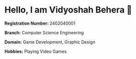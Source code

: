 # Hello, I am **Vidyoshah Behera** 👋

**Registration Number:** 2402040001

**Branch:** Computer Science Engineering

**Domain:** Game Development, Graphic Design 

**Hobbies:** Playing Video Games
